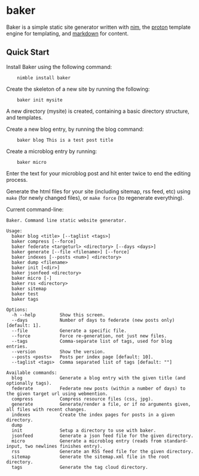baker
=====

Baker is a simple static site generator written with [nim](https://nim-lang.org), the [proton](https://github.com/jasonrbriggs/proton) template engine for templating, and [markdown](http://daringfireball.net/projects/markdown/‎) for content.

Quick Start
-----------

Install Baker using the following command:
```
    nimble install baker
```

Create the skeleton of a new site by running the following:
```
    baker init mysite
```

A new directory (mysite) is created, containing a basic directory structure, and templates.

Create a new blog entry, by running the blog command:
```
    baker blog This is a test post title
```

Create a microblog entry by running:
```
    baker micro
```
Enter the text for your microblog post and hit enter twice to end the editing process.

Generate the html files for your site (including sitemap, rss feed, etc) using `make` (for newly changed files),
or `make force` (to regenerate everything).

Current command-line:

```
Baker. Command line static website generator.

Usage:
  baker blog <title> [--taglist <tags>]
  baker compress [--force]
  baker federate <targeturl> <directory> [--days <days>]
  baker generate [--file <filename>] [--force]
  baker indexes [--posts <num>] <directory>
  baker dump <filename>
  baker init [<dir>]
  baker jsonfeed <directory>
  baker micro [-]
  baker rss <directory>
  baker sitemap
  baker test
  baker tags

Options:
  -h --help         Show this screen.
  --days            Number of days to federate (new posts only) [default: 1].
  --file            Generate a specific file.
  --force           Force re-generation, not just new files.
  --tags            Comma-separate list of tags, used for blog entries.
  --version         Show the version.
  --posts <posts>   Posts per index page [default: 10].
  --taglist <tags>  Comma separated list of tags [default: ""]

Available commands:
  blog              Generate a blog entry with the given title (and optionally tags).
  federate          Federate new posts (within a number of days) to the given target url using webmention.
  compress          Compress resource files (css, jpg).
  generate          Generate/render a file, or if no arguments given, all files with recent changes.
  indexes           Create the index pages for posts in a given directory.
  dump
  init              Setup a directory to use with baker.
  jsonfeed          Generate a json feed file for the given directory.
  micro             Generate a microblog entry (reads from standard-input, two newlines finishes entry).
  rss               Generate an RSS feed file for the given directory.
  sitemap           Generate the sitemap.xml file in the root directory.
  tags              Generate the tag cloud directory.
```
